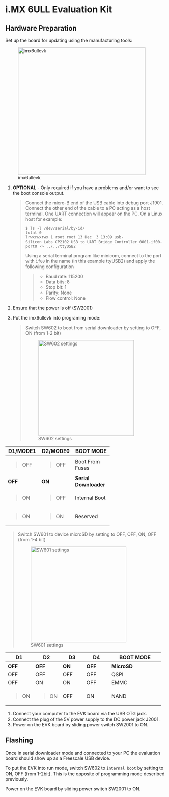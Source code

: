 # i.MX 6ULL Evaluation Kit

## Hardware Preparation

Set up the board for updating using the manufacturing tools:

<figure>
<img src="/_static/boards/imx6ullevk.png" class="align-center" width="400" alt="imx6ullevk" /><figcaption aria-hidden="true">imx6ullevk</figcaption>
</figure>

1.  **OPTIONAL** - Only required if you have a problems and/or want to
    see the boot console output.

    > Connect the micro-B end of the USB cable into debug port J1901.
    > Connect the other end of the cable to a PC acting as a host
    > terminal. One UART connection will appear on the PC. On a Linux
    > host for example:
    >
    >     $ ls -l /dev/serial/by-id/
    >     total 0
    >     lrwxrwxrwx 1 root root 13 Dec  3 13:09 usb-Silicon_Labs_CP2102_USB_to_UART_Bridge_Controller_0001-if00-port0 -> ../../ttyUSB2
    >
    > Using a serial terminal program like minicom, connect to the port
    > with `if00` in the name (in this example ttyUSB2) and apply the
    > following configuration
    >
    > > -   Baud rate: 115200
    > > -   Data bits: 8
    > > -   Stop bit: 1
    > > -   Parity: None
    > > -   Flow control: None

2.  Ensure that the power is off (SW2001)

3.  Put the imx6ullevk into programing mode:

    > Switch SW602 to boot from serial downloader by setting to OFF, ON
    > (from 1-2 bit)
    >
    > <figure>
    > <img src="/_static/boards/imx6ullevk_SW1.png" class="align-center" width="300" alt="SW602 settings" /><figcaption aria-hidden="true">SW602 settings</figcaption>
    > </figure>

<table style="width:65%;">
<colgroup>
<col style="width: 15%" />
<col style="width: 16%" />
<col style="width: 33%" />
</colgroup>
<thead>
<tr class="header">
<th>D1/MODE1</th>
<th>D2/MODE0</th>
<th>BOOT MODE</th>
</tr>
</thead>
<tbody>
<tr class="odd">
<td><blockquote>
<p>OFF</p>
</blockquote></td>
<td><blockquote>
<p>OFF</p>
</blockquote></td>
<td>Boot From Fuses</td>
</tr>
<tr class="even">
<td><strong>OFF</strong></td>
<td><strong>ON</strong></td>
<td><strong>Serial Downloader</strong></td>
</tr>
<tr class="odd">
<td><blockquote>
<p>ON</p>
</blockquote></td>
<td><blockquote>
<p>OFF</p>
</blockquote></td>
<td>Internal Boot</td>
</tr>
<tr class="even">
<td><blockquote>
<p>ON</p>
</blockquote></td>
<td><blockquote>
<p>ON</p>
</blockquote></td>
<td>Reserved</td>
</tr>
</tbody>
</table>

> Switch SW601 to device microSD by setting to OFF, OFF, ON, OFF (from
> 1-4 bit)
>
> <figure>
> <img src="/_static/boards/imx6_sw601.png" class="align-center" width="300" alt="SW601 settings" /><figcaption aria-hidden="true">SW601 settings</figcaption>
> </figure>

<table style="width:97%;">
<colgroup>
<col style="width: 15%" />
<col style="width: 16%" />
<col style="width: 15%" />
<col style="width: 16%" />
<col style="width: 33%" />
</colgroup>
<thead>
<tr class="header">
<th>D1</th>
<th>D2</th>
<th>D3</th>
<th>D4</th>
<th>BOOT MODE</th>
</tr>
</thead>
<tbody>
<tr class="odd">
<td><strong>OFF</strong></td>
<td><strong>OFF</strong></td>
<td><strong>ON</strong></td>
<td><strong>OFF</strong></td>
<td><strong>MicroSD</strong></td>
</tr>
<tr class="even">
<td>OFF</td>
<td>OFF</td>
<td>OFF</td>
<td>OFF</td>
<td>QSPI</td>
</tr>
<tr class="odd">
<td>OFF</td>
<td>ON</td>
<td>ON</td>
<td>OFF</td>
<td>EMMC</td>
</tr>
<tr class="even">
<td><blockquote>
<p>ON</p>
</blockquote></td>
<td><blockquote>
<p>ON</p>
</blockquote></td>
<td>OFF</td>
<td>ON</td>
<td>NAND</td>
</tr>
</tbody>
</table>

1.  Connect your computer to the EVK board via the USB OTG jack.
2.  Connect the plug of the 5V power supply to the DC power jack J2001.
3.  Power on the EVK board by sliding power switch SW2001 to ON.

## Flashing

Once in serial downloader mode and connected to your PC the evaluation
board should show up as a Freescale USB device.

To put the EVK into run mode, switch SW602 to `internal boot` by setting
to ON, OFF (from 1-2bit). This is the opposite of programming mode
described previously.

Power on the EVK board by sliding power switch SW2001 to ON.
